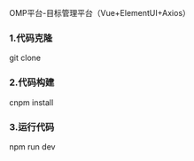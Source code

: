 OMP平台-目标管理平台（Vue+ElementUI+Axios）

### 1.代码克隆
git clone 

### 2.代码构建
cnpm install

### 3.运行代码
npm run dev